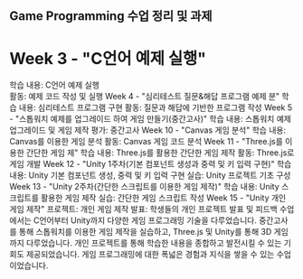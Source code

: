 ## Game Programming 수업 정리 및 과제
# Week 3 - "C언어 예제 실행"
학습 내용: C언어 예제 실행<br>
활동: 예제 코드 작성 및 실행
Week 4 - "심리테스트 질문&해답 프로그램 예제 분"
학습 내용: 심리테스트 프로그램 구현
활동: 질문과 해답에 기반한 프로그램 작성
Week 5 - "스톱워치 예제를 업그레이드 하여 게임 만들기(중간고사)"
학습 내용: 스톱워치 예제 업그레이드 및 게임 제작
평가: 중간고사
Week 10 - "Canvas 게임 분석"
학습 내용: Canvas를 이용한 게임 분석
활동: Canvas 게임 코드 분석
Week 11 - "Three.js를 이용한 간단한 게임 제"
학습 내용: Three.js를 활용한 간단한 게임 제작
활동: Three.js로 게임 개발
Week 12 - "Unity 1주차(기본 컴포넌트 생성과 중력 및 키 입력 구현)"
학습 내용: Unity 기본 컴포넌트 생성, 중력 및 키 입력 구현
실습: Unity 프로젝트 기초 구성
Week 13 - "Unity 2주차(간단한 스크립트를 이용한 게임 제작)"
학습 내용: Unity 스크립트를 활용한 게임 제작
실습: 간단한 게임 스크립트 작성
Week 15 - "Unity 개인 게임 제작"
프로젝트: 개인 게임 제작
발표: 학생들의 개인 프로젝트 발표 및 피드백
수업에서는 C언어부터 Unity까지 다양한 게임 프로그래밍 기술을 다루었습니다. 중간고사를 통해 스톱워치를 이용한 게임 제작을 실습하고, Three.js 및 Unity를 통해 3D 게임까지 다루었습니다. 개인 프로젝트를 통해 학습한 내용을 종합하고 발전시킬 수 있는 기회도 제공되었습니다. 게임 프로그래밍에 대한 폭넓은 경험과 지식을 쌓을 수 있는 수업이었습니다.

